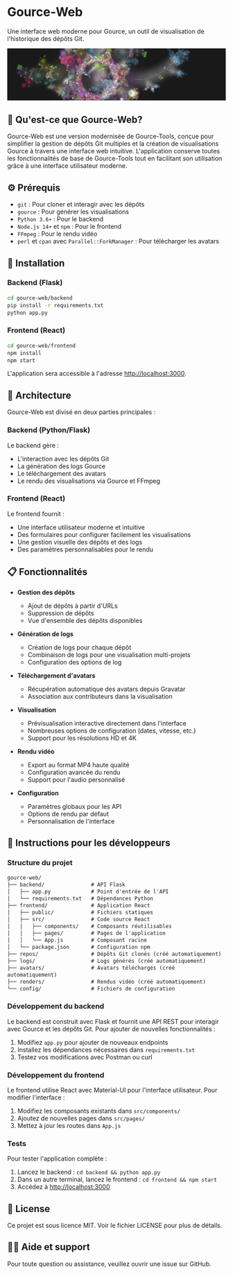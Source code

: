 # Gource-Web

Une interface web moderne pour Gource, un outil de visualisation de l'historique des dépôts Git.

![Gource-Web Screenshot](https://raw.githubusercontent.com/bitpaint/bitcoin-gources/main/gource/art/screenshoot.jpg)

## 🍩 Qu'est-ce que Gource-Web?

Gource-Web est une version modernisée de Gource-Tools, conçue pour simplifier la gestion de dépôts Git multiples et la création de visualisations Gource à travers une interface web intuitive. L'application conserve toutes les fonctionnalités de base de Gource-Tools tout en facilitant son utilisation grâce à une interface utilisateur moderne.

## ⚙️ Prérequis

- `git` : Pour cloner et interagir avec les dépôts
- `gource` : Pour générer les visualisations
- `Python 3.6+` : Pour le backend
- `Node.js 14+` et `npm` : Pour le frontend
- `FFmpeg` : Pour le rendu vidéo
- `perl` et `cpan` avec `Parallel::ForkManager` : Pour télécharger les avatars

## 🚀 Installation

### Backend (Flask)

```bash
cd gource-web/backend
pip install -r requirements.txt
python app.py
```

### Frontend (React)

```bash
cd gource-web/frontend
npm install
npm start
```

L'application sera accessible à l'adresse [http://localhost:3000](http://localhost:3000).

## 🧰 Architecture

Gource-Web est divisé en deux parties principales :

### Backend (Python/Flask)

Le backend gère :
- L'interaction avec les dépôts Git
- La génération des logs Gource
- Le téléchargement des avatars
- Le rendu des visualisations via Gource et FFmpeg

### Frontend (React)

Le frontend fournit :
- Une interface utilisateur moderne et intuitive
- Des formulaires pour configurer facilement les visualisations
- Une gestion visuelle des dépôts et des logs
- Des paramètres personnalisables pour le rendu

## 📋 Fonctionnalités

- **Gestion des dépôts**
  - Ajout de dépôts à partir d'URLs
  - Suppression de dépôts
  - Vue d'ensemble des dépôts disponibles

- **Génération de logs**
  - Création de logs pour chaque dépôt
  - Combinaison de logs pour une visualisation multi-projets
  - Configuration des options de log

- **Téléchargement d'avatars**
  - Récupération automatique des avatars depuis Gravatar
  - Association aux contributeurs dans la visualisation

- **Visualisation**
  - Prévisualisation interactive directement dans l'interface
  - Nombreuses options de configuration (dates, vitesse, etc.)
  - Support pour les résolutions HD et 4K

- **Rendu vidéo**
  - Export au format MP4 haute qualité
  - Configuration avancée du rendu
  - Support pour l'audio personnalisé

- **Configuration**
  - Paramètres globaux pour les API
  - Options de rendu par défaut
  - Personnalisation de l'interface

## 📝 Instructions pour les développeurs

### Structure du projet

```
gource-web/
├── backend/               # API Flask
│   ├── app.py             # Point d'entrée de l'API
│   └── requirements.txt   # Dépendances Python
├── frontend/              # Application React
│   ├── public/            # Fichiers statiques
│   ├── src/               # Code source React
│   │   ├── components/    # Composants réutilisables
│   │   ├── pages/         # Pages de l'application
│   │   └── App.js         # Composant racine
│   └── package.json       # Configuration npm
├── repos/                 # Dépôts Git clonés (créé automatiquement)
├── logs/                  # Logs générés (créé automatiquement)
├── avatars/               # Avatars téléchargés (créé automatiquement)
├── renders/               # Rendus vidéo (créé automatiquement)
└── config/                # Fichiers de configuration
```

### Développement du backend

Le backend est construit avec Flask et fournit une API REST pour interagir avec Gource et les dépôts Git. Pour ajouter de nouvelles fonctionnalités :

1. Modifiez `app.py` pour ajouter de nouveaux endpoints
2. Installez les dépendances nécessaires dans `requirements.txt`
3. Testez vos modifications avec Postman ou curl

### Développement du frontend

Le frontend utilise React avec Material-UI pour l'interface utilisateur. Pour modifier l'interface :

1. Modifiez les composants existants dans `src/components/`
2. Ajoutez de nouvelles pages dans `src/pages/`
3. Mettez à jour les routes dans `App.js`

### Tests

Pour tester l'application complète :

1. Lancez le backend : `cd backend && python app.py`
2. Dans un autre terminal, lancez le frontend : `cd frontend && npm start`
3. Accédez à [http://localhost:3000](http://localhost:3000)

## 📄 License

Ce projet est sous licence MIT. Voir le fichier LICENSE pour plus de détails.

## 🙋‍♂️ Aide et support

Pour toute question ou assistance, veuillez ouvrir une issue sur GitHub. 